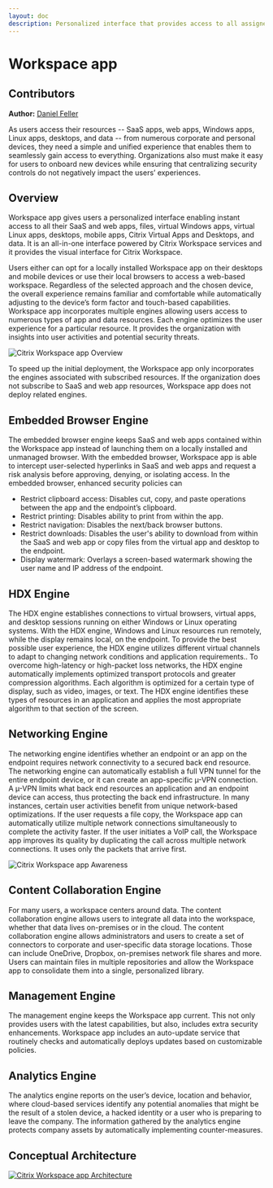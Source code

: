 ```yaml
---
layout: doc
description: Personalized interface that provides access to all assigned SaaS apps, web apps, virtual Windows apps, virtual Linux apps, desktops, and data.
---
```

# Workspace app

## Contributors

**Author:** [Daniel Feller](https://twitter.com/djfeller)

As users access their resources -- SaaS apps, web apps, Windows apps, Linux apps, desktops, and data -- from numerous corporate and personal devices, they need a simple and unified experience that enables them to seamlessly gain access to everything. Organizations also must make it easy for users to onboard new devices while ensuring that centralizing security controls do not negatively impact the users’ experiences.

## Overview

Workspace app gives users a personalized interface enabling instant access to all their SaaS and web apps, files, virtual Windows apps, virtual Linux apps, desktops, mobile apps, Citrix Virtual Apps and Desktops, and data. It is an all-in-one interface powered by Citrix Workspace services and it provides the visual interface for Citrix Workspace.

Users either can opt for a locally installed Workspace app on their desktops and mobile devices or use their local browsers to access a web-based workspace. Regardless of the selected approach and the chosen device, the overall experience remains familiar and comfortable while automatically adjusting to the device’s form factor and touch-based capabilities. Workspace app incorporates multiple engines allowing users access to numerous types of app and data resources. Each engine optimizes the user experience for a particular resource. It provides the organization with insights into user activities and potential security threats.

![Citrix Workspace app Overview](/en-us/tech-zone/learn/media/tech-briefs_workspace-app_workspaceapp-overview.png)

To speed up the initial deployment, the Workspace app only incorporates the engines associated with subscribed resources. If the organization does not subscribe to SaaS and web app resources, Workspace app does not deploy related engines.

## Embedded Browser Engine

The embedded browser engine keeps SaaS and web apps contained within the Workspace app instead of launching them on a locally installed and unmanaged browser. With the embedded browser, Workspace app is able to intercept user-selected hyperlinks in SaaS and web apps and request a risk analysis before approving, denying, or isolating access. In the embedded browser, enhanced security policies can

-  Restrict clipboard access: Disables cut, copy, and paste operations between the app and the endpoint’s clipboard.
-  Restrict printing: Disables ability to print from within the app.
-  Restrict navigation: Disables the next/back browser buttons.
-  Restrict downloads: Disables the user's ability to download from within the SaaS and web app or copy files from the virtual app and desktop to the endpoint.
-  Display watermark: Overlays a screen-based watermark showing the user name and IP address of the endpoint.

## HDX Engine

The HDX engine establishes connections to virtual browsers, virtual apps, and desktop sessions running on either Windows or Linux operating systems. With the HDX engine, Windows and Linux resources run remotely, while the display remains local, on the endpoint. To provide the best possible user experience, the HDX engine utilizes different virtual channels to adapt to changing network conditions and application requirements.. To overcome high-latency or high-packet loss networks, the HDX engine automatically implements optimized transport protocols and greater compression algorithms. Each algorithm is optimized for a certain type of display, such as video, images, or text. The HDX engine identifies these types of resources in an application and applies the most appropriate algorithm to that section of the screen.

## Networking Engine

The networking engine identifies whether an endpoint or an app on the endpoint requires network connectivity to a secured back end resource. The networking engine can automatically establish a full VPN tunnel for the entire endpoint device, or it can create an app-specific µ-VPN connection. A µ-VPN limits what back end resources an application and an endpoint device can access, thus protecting the back end infrastructure. In many instances, certain user activities benefit from unique network-based optimizations. If the user requests a file copy, the Workspace app can automatically utilize multiple network connections simultaneously to complete the activity faster. If the user initiates a VoIP call, the Workspace app improves its quality by duplicating the call across multiple network connections. It uses only the packets that arrive first.

![Citrix Workspace app Awareness](/en-us/tech-zone/learn/media/tech-briefs_workspace-app_application-awareness.png)

## Content Collaboration Engine

For many users, a workspace centers around data. The content collaboration engine allows users to integrate all data into the workspace, whether that data lives on-premises or in the cloud. The content collaboration engine allows administrators and users to create a set of connectors to corporate and user-specific data storage locations. Those can include OneDrive, Dropbox, on-premises network file shares and more. Users can maintain files in multiple repositories and allow the Workspace app to consolidate them into a single, personalized library.

## Management Engine

The management engine keeps the Workspace app current. This not only provides users with the latest capabilities, but also, includes extra security enhancements. Workspace app includes an auto-update service that routinely checks and automatically deploys updates based on customizable policies.

## Analytics Engine

The analytics engine reports on the user’s device, location and behavior, where cloud-based services identify any potential anomalies that might be the result of a stolen device, a hacked identity or a user who is preparing to leave the company. The information gathered by the analytics engine protects company assets by automatically implementing counter-measures.

## Conceptual Architecture

[![Citrix Workspace app Architecture](/en-us/tech-zone/learn/media/tech-briefs_workspace-app_conceptual-architecture.png)](/en-us/tech-zone/learn/media/tech-briefs_workspace-app_conceptual-architecture.png)
